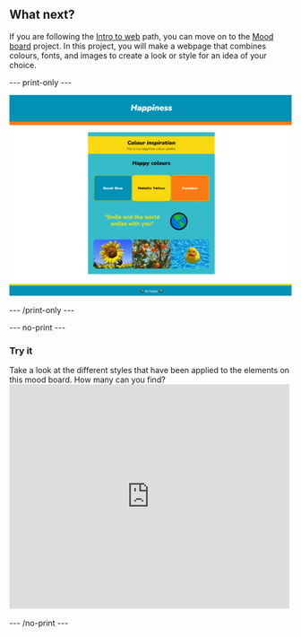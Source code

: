 ## What next?

If you are following the [Intro to web](https://projects.raspberrypi.org/en/pathways/web-intro) path, you can move on to the [Mood board](https://projects.raspberrypi.org/en/projects/mood-board) project. In this project, you will make a webpage that combines colours, fonts, and images to create a look or style for an idea of your choice.

--- print-only ---

![alt=""](images/happiness.PNG)

--- /print-only ---

--- no-print ---

### Try it
<div style="display: flex; flex-wrap: wrap">
<div style="flex-basis: 175px; flex-grow: 1">  
Take a look at the different styles that have been applied to the elements on this mood board. How many can you find?
</div>
<div>
<iframe src="https://trinket.io/embed/html/42802541b7?outputOnly=true" width="500" height="400" frameborder="0" marginwidth="0" marginheight="0" allowfullscreen></iframe>
</div>
</div>

--- /no-print ---


